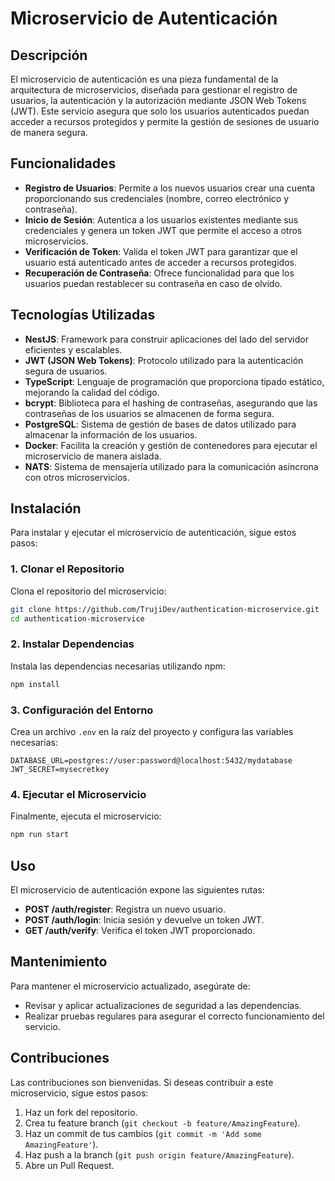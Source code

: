 # Microservicio de Autenticación

## Descripción
El microservicio de autenticación es una pieza fundamental de la arquitectura de microservicios, diseñada para gestionar el registro de usuarios, la autenticación y la autorización mediante JSON Web Tokens (JWT). Este servicio asegura que solo los usuarios autenticados puedan acceder a recursos protegidos y permite la gestión de sesiones de usuario de manera segura.

## Funcionalidades
- **Registro de Usuarios**: Permite a los nuevos usuarios crear una cuenta proporcionando sus credenciales (nombre, correo electrónico y contraseña).
- **Inicio de Sesión**: Autentica a los usuarios existentes mediante sus credenciales y genera un token JWT que permite el acceso a otros microservicios.
- **Verificación de Token**: Valida el token JWT para garantizar que el usuario está autenticado antes de acceder a recursos protegidos.
- **Recuperación de Contraseña**: Ofrece funcionalidad para que los usuarios puedan restablecer su contraseña en caso de olvido.

## Tecnologías Utilizadas
- **NestJS**: Framework para construir aplicaciones del lado del servidor eficientes y escalables.
- **JWT (JSON Web Tokens)**: Protocolo utilizado para la autenticación segura de usuarios.
- **TypeScript**: Lenguaje de programación que proporciona tipado estático, mejorando la calidad del código.
- **bcrypt**: Biblioteca para el hashing de contraseñas, asegurando que las contraseñas de los usuarios se almacenen de forma segura.
- **PostgreSQL**: Sistema de gestión de bases de datos utilizado para almacenar la información de los usuarios.
- **Docker**: Facilita la creación y gestión de contenedores para ejecutar el microservicio de manera aislada.
- **NATS**: Sistema de mensajería utilizado para la comunicación asíncrona con otros microservicios.

## Instalación
Para instalar y ejecutar el microservicio de autenticación, sigue estos pasos:

### 1. Clonar el Repositorio
Clona el repositorio del microservicio:
```bash
git clone https://github.com/TrujiDev/authentication-microservice.git
cd authentication-microservice
```

### 2. Instalar Dependencias
Instala las dependencias necesarias utilizando npm:
```bash
npm install
```

### 3. Configuración del Entorno
Crea un archivo `.env` en la raíz del proyecto y configura las variables necesarias:
```env
DATABASE_URL=postgres://user:password@localhost:5432/mydatabase
JWT_SECRET=mysecretkey
```

### 4. Ejecutar el Microservicio
Finalmente, ejecuta el microservicio:
```bash
npm run start
```

## Uso
El microservicio de autenticación expone las siguientes rutas:

- **POST /auth/register**: Registra un nuevo usuario.
- **POST /auth/login**: Inicia sesión y devuelve un token JWT.
- **GET /auth/verify**: Verifica el token JWT proporcionado.

## Mantenimiento
Para mantener el microservicio actualizado, asegúrate de:
- Revisar y aplicar actualizaciones de seguridad a las dependencias.
- Realizar pruebas regulares para asegurar el correcto funcionamiento del servicio.

## Contribuciones
Las contribuciones son bienvenidas. Si deseas contribuir a este microservicio, sigue estos pasos:
1. Haz un fork del repositorio.
2. Crea tu feature branch (`git checkout -b feature/AmazingFeature`).
3. Haz un commit de tus cambios (`git commit -m 'Add some AmazingFeature'`).
4. Haz push a la branch (`git push origin feature/AmazingFeature`).
5. Abre un Pull Request.
